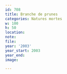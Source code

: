```yaml
---
id: 708
title: Branche de prunes
categories: Natures mortes
w: 100
h: 50
location:
note:
file:
year: '2003'
year_start: 2003
year_end:
image:

---
```

